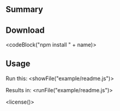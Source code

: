 # <name></end>

## Summary

<description></end>

## Download

<codeBlock("npm install " + name)></end>

## Usage

Run this:
<showFile("example/readme.js")></end>

Results in:
<runFile("example/readme.js")></end>


<license()></end>
